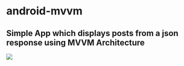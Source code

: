 # android-mvvm
## Simple App which displays posts from a json response using MVVM Architecture
<img src="https://i.ibb.co/8455kWK/4f0616f7-717a-4bb6-a65b-d6ddda803028.jpg" />